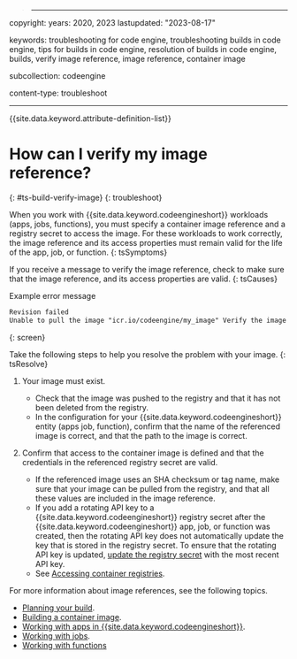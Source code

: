 >---

copyright:
  years: 2020, 2023
lastupdated: "2023-08-17"

keywords: troubleshooting for code engine, troubleshooting builds in code engine, tips for builds in code engine, resolution of builds in code engine, builds, verify image reference, image reference, container image

subcollection: codeengine

content-type: troubleshoot

---

{{site.data.keyword.attribute-definition-list}}

# How can I verify my image reference? 
{: #ts-build-verify-image}
{: troubleshoot}


When you work with {{site.data.keyword.codeengineshort}} workloads (apps, jobs, functions), you must specify a container image reference and a registry secret to access the image. For these workloads to work correctly, the image reference and its access properties must remain valid for the life of the app, job, or function.
{: tsSymptoms}

If you receive a message to verify the image reference, check to make sure that the image reference, and its access properties are valid. 
{: tsCauses}

Example error message 

```txt
Revision failed
Unable to pull the image "icr.io/codeengine/my_image" Verify the image reference. 
```
{: screen}


Take the following steps to help you resolve the problem with your image.
{: tsResolve}

1. Your image must exist. 
    * Check that the image was pushed to the registry and that it has not been deleted from the registry. 
    * In the configuration for your {{site.data.keyword.codeengineshort}} entity (apps job, function), confirm that the name of the referenced image is correct, and that the path to the image is correct. 

2. Confirm that access to the container image is defined and that the credentials in the referenced registry secret are valid. 
    * If the referenced image uses an SHA checksum or tag name, make sure that your image can be pulled from the registry, and that all these values are included in the image reference. 
    * If you add a rotating API key to a {{site.data.keyword.codeengineshort}} registry secret after the {{site.data.keyword.codeengineshort}} app, job, or function was created, then the rotating API key does not automatically update the key that is stored in the registry secret. To ensure that the rotating API key is updated, [update the registry secret](/docs/codeengine?topic=codeengine-secret#secret-update) with the most recent API key. 
    * See [Accessing container registries](/docs/codeengine?topic=codeengine-add-registry).

For more information about image references, see the following topics. 
* [Planning your build](/docs/codeengine?topic=codeengine-plan-build). 
* [Building a container image](/docs/codeengine?topic=codeengine-build-image).
* [Working with apps in {{site.data.keyword.codeengineshort}}](/docs/codeengine?topic=codeengine-application-workloads). 
* [Working with jobs](/docs/codeengine?topic=codeengine-job-plan).
* [Working with functions](/docs/codeengine?topic=codeengine-fun-work)




